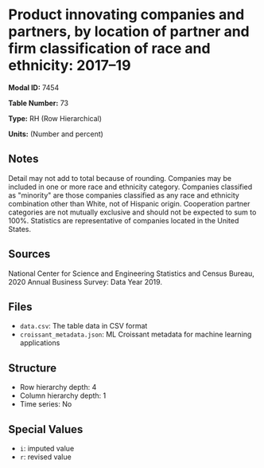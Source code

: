 # Product innovating companies and partners, by location of partner and firm classification of race and ethnicity: 2017&#8211;19

**Modal ID:** 7454

**Table Number:** 73

**Type:** RH (Row Hierarchical)

**Units:** (Number and percent)

## Notes

Detail may not add to total because of rounding. Companies may be included in one or more race and ethnicity category. Companies classified as "minority" are those companies classified as any race and ethnicity combination other than White, not of Hispanic origin. Cooperation partner categories are not mutually exclusive and should not be expected to sum to 100%. Statistics are representative of companies located in the United States.

## Sources

National Center for Science and Engineering Statistics and Census Bureau, 2020 Annual Business Survey: Data Year 2019.

## Files

- `data.csv`: The table data in CSV format
- `croissant_metadata.json`: ML Croissant metadata for machine learning applications

## Structure

- Row hierarchy depth: 4
- Column hierarchy depth: 1
- Time series: No

## Special Values

- `i`: imputed value
- `r`: revised value
